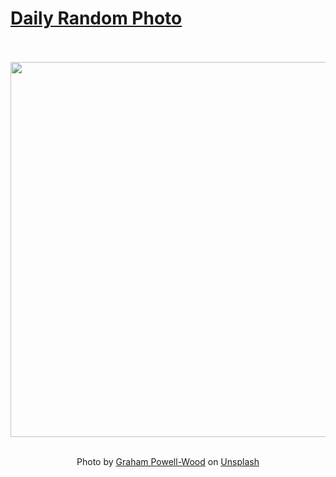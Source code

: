# [Daily Random Photo](https://www.dailyrandomphoto.com/)

<div align="center">
  <br>
  <br>
  <a href="https://www.dailyrandomphoto.com/p/2021/2021-12-26/"><img src="https://images.unsplash.com/photo-1581346901292-7cf5c786d194?crop=entropy&cs=tinysrgb&fit=max&fm=jpg&ixid=Mnw3NzUwOHwwfDF8cmFuZG9tfHx8fHx8fHx8MTY0MDQ3ODEyNQ&ixlib=rb-1.2.1&q=80&w=1080" width="600px"></a>
  <br>
  <br>
  <p class="has-text-grey">Photo by <a href="https://unsplash.com/@graham_powell_wood?utm_source=Daily%20Random%20Photo&amp;utm_medium=referral" target="_blank" rel="noopener noreferrer">Graham Powell-Wood</a> on <a href="https://unsplash.com/photos/awceFdUorcs?utm_source=Daily%20Random%20Photo&amp;utm_medium=referral" target="_blank" rel="noopener noreferrer">Unsplash</a></p>
</div>
